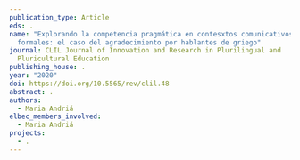 ```yaml
---
publication_type: Article
eds: .
name: "Explorando la competencia pragmática en contesxtos comunicativos
  formales: el caso del agradecimiento por hablantes de griego"
journal: CLIL Journal of Innovation and Research in Plurilingual and
  Pluricultural Education
publishing_house: .
year: "2020"
doi: https://doi.org/10.5565/rev/clil.48
abstract: .
authors:
  - Maria Andriá
elbec_members_involved:
  - Maria Andriá
projects:
  - .
---
```

